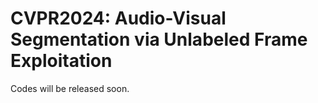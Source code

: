 # CVPR2024: Audio-Visual Segmentation via Unlabeled Frame Exploitation

Codes will be released soon.
